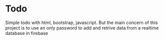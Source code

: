 # Todo
Simple todo with html, bootstrap, javascript.
But the main concern of this project is to use an only password to add and retrive data from a realtime database in firebase

